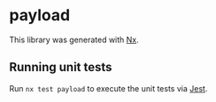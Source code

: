 # payload

This library was generated with [Nx](https://nx.dev).

## Running unit tests

Run `nx test payload` to execute the unit tests via [Jest](https://jestjs.io).
